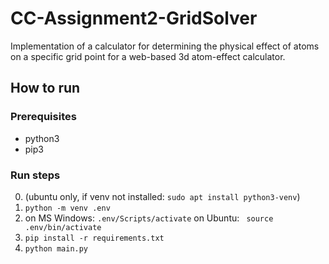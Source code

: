 # CC-Assignment2-GridSolver
Implementation of a calculator for determining the physical effect of atoms on a specific grid point for a web-based 3d atom-effect calculator.

## How to run
### Prerequisites
- python3
- pip3
### Run steps
0. (ubuntu only, if venv not installed: `sudo apt install python3-venv`)
1. `python -m venv .env` 
2. on MS Windows: `.env/Scripts/activate`
    on Ubuntu: ` source .env/bin/activate`
3. `pip install -r requirements.txt`
4. `python main.py`